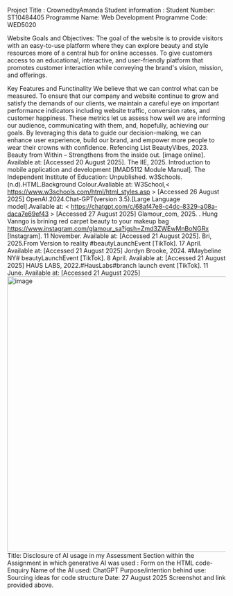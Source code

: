 Project Title : CrownedbyAmanda 
Student information : Student Number: ST10484405 
Programme Name: Web Development
Programme Code: WED5020

Website Goals and Objectives: 
The goal of the website is to provide visitors with an easy-to-use platform where they can explore beauty and style resources more of a central hub for online accesses. 
To give customers access to an educational, interactive, and user-friendly platform that promotes customer interaction while conveying the brand's vision, mission, and offerings.

Key Features and Functinality 
We believe that we can control what can be measured. To ensure that our company and website continue to grow and satisfy the demands of our clients, we maintain a careful eye on important performance indicators including website traffic, conversion rates, and customer happiness. These metrics let us assess how well we are informing our audience, communicating with them, and, hopefully, achieving our goals. By leveraging this data to guide our decision-making, we can enhance user experience, build our brand, and empower more people to wear their crowns with confidence.
Refencing List 
    BeautyVibes, 2023. Beauty from Within – Strengthens from the inside out. [image online]. Available at: [Accessed 20 August 2025].
    The IIE, 2025. Introduction to mobile application and development [IMAD5112 Module Manual]. The Independent Institute of Education: Unpublished.
    w3Schools.(n.d).HTML.Background Colour.Avaliable at: W3School,< https://www.w3schools.com/html/html_styles.asp > [Accessed 26 August 2025]
    OpenAI.2024.Chat-GPT(version 3.5).[Large Language model].Available at: < https://chatgpt.com/c/68af47e8-c4dc-8329-a08a-daca7e69ef43 > [Accessed 27 August 2025]
    Glamour_com, 2025. . Hung Vanngo is brining red carpet beauty to your makeup bag https://www.instagram.com/glamour_sa?igsh=Zmd3ZWEwMnBoNGRx  [Instagram]. 11 November. Available at: [Accessed 21 August 2025].
    Bri, 2025.From Version to reality #beautyLaunchEvent [TikTok]. 17 April. Available at: [Accessed 21 August 2025]
    Jordyn Brooke, 2024. #Maybeline NY# beautyLaunchEvent [TikTok]. 8 April. Available at: [Accessed 21 August 2025]
    HAUS LABS, 2022.#HausLabs#branch launch event [TikTok]. 11 June. Available at: [Accessed 21 August 2025]
    <img width="940" height="635" alt="image" src="https://github.com/user-attachments/assets/7d7855f6-c4d3-4886-a11e-b342b2ef34e1" />
Title: Disclosure of AI usage in my Assessment 
Section within the Assignment in which generative AI was used : Form on the HTML code- Enquiry 
Name of the AI used: ChatGPT 
Purpose/intention behind use: Sourcing ideas for code structure
Date: 27 August 2025
Screenshot and link provided above. 
